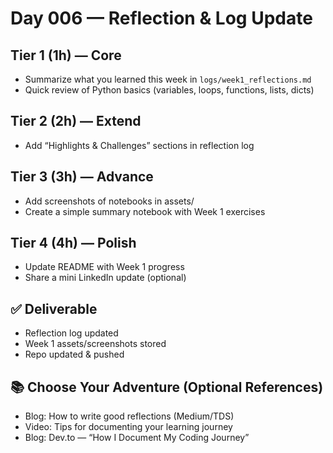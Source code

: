 # Day 006 — Reflection & Log Update

## Tier 1 (1h) — Core
- Summarize what you learned this week in `logs/week1_reflections.md`
- Quick review of Python basics (variables, loops, functions, lists, dicts)

## Tier 2 (2h) — Extend
- Add “Highlights & Challenges” sections in reflection log

## Tier 3 (3h) — Advance
- Add screenshots of notebooks in assets/
- Create a simple summary notebook with Week 1 exercises

## Tier 4 (4h) — Polish
- Update README with Week 1 progress
- Share a mini LinkedIn update (optional)

## ✅ Deliverable
- Reflection log updated
- Week 1 assets/screenshots stored
- Repo updated & pushed

## 📚 Choose Your Adventure (Optional References)
- Blog: How to write good reflections (Medium/TDS)
- Video: Tips for documenting your learning journey
- Blog: Dev.to — “How I Document My Coding Journey”
